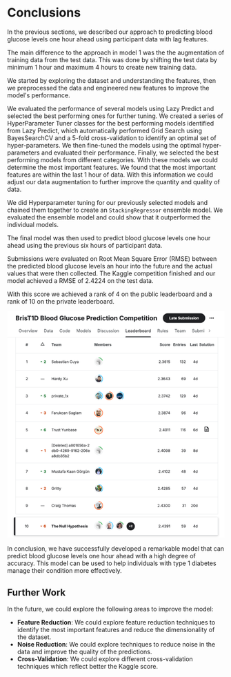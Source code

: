 # Conclusions

In the previous sections, we described our approach to predicting blood glucose levels one hour ahead using participant data with lag features.

The main difference to the approach in model 1 was the the augmentation of training data from the test data.
This was done by shifting the test data by minimum 1 hour and maximum 4 hours to create new training data.

We started by exploring the dataset and understanding the features, then we preprocessed the data and engineered new features to improve the model's performance.

We evaluated the performance of several models using Lazy Predict and selected the best performing ones for further tuning. We created a series of HyperParameter Tuner classes for
the best performing models identified from Lazy Predict, which automatically performed Grid Search using BayesSearchCV and a 5-fold cross-validation to identify an optimal set of
hyper-parameters. We then fine-tuned the models using the optimal hyper-parameters and evaluated their performance. Finally, we selected the best performing models from different
categories.
With these models we could determine the most important features. We found that the most important features are within the last 1 hour of data.
With this information we could adjust our data augmentation to further improve the quantity and quality of data.

We did Hyperparameter tuning for our previously selected models and chained them together to create an `StackingRegressor` ensemble model.
We evaluated the ensemble model and could show that it outperformed the individual models.

The final model was then used to predict blood glucose levels one hour ahead using the previous six hours of participant data.

Submissions were evaluated on Root Mean Square Error (RMSE) between the predicted blood glucose levels an hour into the future and the actual values that were then collected.
The Kaggle competition finished and our model achieved a RMSE of 2.4224 on the test data.

With this score we achieved a rank of 4 on the public leaderboard and a rank of 10 on the private leaderboard.

![img.png](../../../figures/kaggle-leaderboard-private-score.png)

In conclusion, we have successfully developed a remarkable model that can predict blood glucose levels one hour ahead with a high degree of accuracy. This model can be used to help
individuals with type 1 diabetes manage their condition more effectively.

## Further Work

In the future, we could explore the following areas to improve the model:

- **Feature Reduction**: We could explore feature reduction techniques to identify the most important features and reduce the dimensionality of the dataset.
- **Noise Reduction**: We could explore techniques to reduce noise in the data and improve the quality of the predictions.
- **Cross-Validation**: We could explore different cross-validation techniques which reflect better the Kaggle score.
